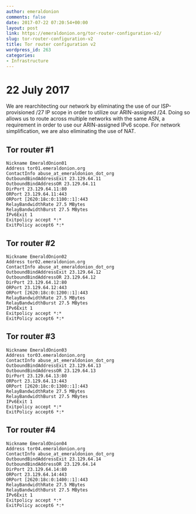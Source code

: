 ```yaml
---
author: emeraldonion
comments: false
date: 2017-07-22 07:20:54+00:00
layout: post
link: https://emeraldonion.org/tor-router-configuration-v2/
slug: tor-router-configuration-v2
title: Tor router configuration v2
wordpress_id: 263
categories:
- Infrastructure
---
```


# 22 July 2017


We are rearchitecting our network by eliminating the use of our ISP-provisioned /27 IP scope in order to utilize our ARIN-assigned /24. Doing so allows us to route across multiple networks with the same ASN, a requirement in order to use our ARIN-assigned IPv6 scope. For network simplification, we are also eliminating the use of NAT.


## Tor router #1



    
    Nickname EmeraldOnion01
    Address tor01.emeraldonion.org
    ContactInfo abuse_at_emeraldonion_dot_org
    OutboundBindAddressExit 23.129.64.11
    OutboundBindAddressOR 23.129.64.11
    DirPort 23.129.64.11:80
    ORPort 23.129.64.11:443
    ORPort [2620:18c:0:1100::1]:443
    RelayBandwidthRate 27.5 MBytes
    RelayBandwidthBurst 27.5 MBytes
    IPv6Exit 1
    Exitpolicy accept *:*
    ExitPolicy accept6 *:*




## Tor router #2



    
    Nickname EmeraldOnion02
    Address tor02.emeraldonion.org
    ContactInfo abuse_at_emeraldonion_dot_org
    OutboundBindAddressExit 23.129.64.12
    OutboundBindAddressOR 23.129.64.12
    DirPort 23.129.64.12:80
    ORPort 23.129.64.12:443
    ORPort [2620:18c:0:1200::1]:443
    RelayBandwidthRate 27.5 MBytes
    RelayBandwidthBurst 27.5 MBytes
    IPv6Exit 1
    Exitpolicy accept *:*
    ExitPolicy accept6 *:*




## Tor router #3



    
    Nickname EmeraldOnion03
    Address tor03.emeraldonion.org
    ContactInfo abuse_at_emeraldonion_dot_org
    OutboundBindAddressExit 23.129.64.13
    OutboundBindAddressOR 23.129.64.13
    DirPort 23.129.64.13:80
    ORPort 23.129.64.13:443
    ORPort [2620:18c:0:1300::1]:443
    RelayBandwidthRate 27.5 MBytes
    RelayBandwidthBurst 27.5 MBytes
    IPv6Exit 1
    Exitpolicy accept *:*
    ExitPolicy accept6 *:*




## Tor router #4



    
    Nickname EmeraldOnion04
    Address tor04.emeraldonion.org
    ContactInfo abuse_at_emeraldonion_dot_org
    OutboundBindAddressExit 23.129.64.14
    OutboundBindAddressOR 23.129.64.14
    DirPort 23.129.64.14:80
    ORPort 23.129.64.14:443
    ORPort [2620:18c:0:1400::1]:443
    RelayBandwidthRate 27.5 MBytes
    RelayBandwidthBurst 27.5 MBytes
    IPv6Exit 1
    Exitpolicy accept *:*
    ExitPolicy accept6 *:*
